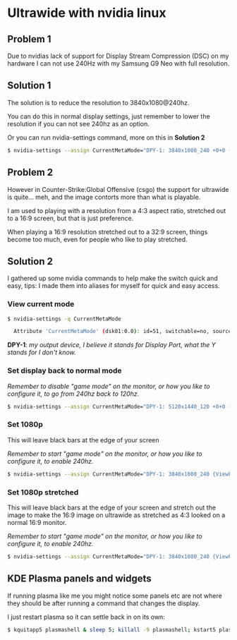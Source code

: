 # Ultrawide with nvidia linux

## Problem 1

Due to nvidias lack of support for Display Stream Compression (DSC) on my hardware I can not use 240Hz with my Samsung G9 Neo with full resolution.

## Solution 1

The solution is to reduce the resolution to 3840x1080@240hz.

You can do this in normal display settings, just remember to lower the resolution if you can not see 240hz as an option.

Or you can run nvidia-settings command, more on this in **Solution 2**

```bash
$ nvidia-settings --assign CurrentMetaMode="DPY-1: 3840x1080_240 +0+0 {ViewPortIn=3840x1080, ViewPortOut=3840x1080+0+0}"
```



## Problem 2

However in Counter-Strike:Global Offensive  (csgo) the support for ultrawide is quite... meh, and the image contorts more than what is playable.

I am used to playing with a resolution from a 4:3 aspect ratio, stretched out to a 16:9 screen, but that is just preference.

When playing a 16:9 resolution stretched out to a 32:9 screen, things become too much, even for people who like to play stretched.

## Solution 2

I gathered up some nvidia commands to help make the switch quick and easy, tips: I made them into aliases for myself for quick and easy access.

### View current mode

```bash
$ nvidia-settings -q CurrentMetaMode

  Attribute 'CurrentMetaMode' (dsk01:0.0): id=51, switchable=no, source=nv-control :: DPY-1: 5120x1440_120 @5120x1440 +0+0 {ViewPortIn=5120x1440, ViewPortOut=5120x1440+0+0}
```

**DPY-1**: *my output device, I believe it stands for Display Port, what the Y stands for I don't know.*

### Set display back to normal mode

*Remember to disable "game mode" on the monitor, or how you like to configure it, to go from 240hz back to 120hz.*

```bash
$ nvidia-settings --assign CurrentMetaMode="DPY-1: 5120x1440_120 +0+0 {ViewPortIn=5120x1440, ViewPortOut=5120x1440+0+0}"
```

### Set 1080p

This will leave black bars at the edge of your screen

*Remember to start "game mode" on the monitor, or how you like to configure it, to enable 240hz.*

```bash
$ nvidia-settings --assign CurrentMetaMode="DPY-1: 3840x1080_240 {ViewPortIn=1920x1080, ViewPortOut=1920x1080+960+0}"
```

### Set 1080p stretched

This will leave black bars at the edge of your screen and stretch out the image to make the 16:9 image on ultrawide as stretched as 4:3 looked on a normal 16:9 monitor.

*Remember to start "game mode" on the monitor, or how you like to configure it, to enable 240hz.*

```bash
$ nvidia-settings --assign CurrentMetaMode="DPY-1: 3840x1080_240 {ViewPortIn=2560x1080, ViewPortOut=2560x1080+640+0}"
```

## KDE Plasma panels and widgets

If running plasma like me you might notice some panels etc are not where they should be after running a command that changes the display.

I just restart plasma so it can settle back in on its own:

```bash
$ kquitapp5 plasmashell & sleep 5; killall -9 plasmashell; kstart5 plasmashell
```



